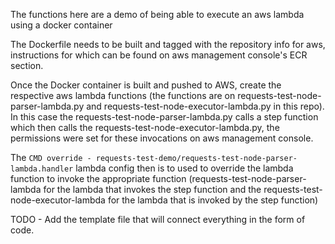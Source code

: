 The functions here are a demo of being able to execute an aws lambda using a docker container

The Dockerfile needs to be built and tagged with the repository info for aws, instructions for which can be found on aws management console's ECR section.

Once the Docker container is built and pushed to AWS, create the respective aws lambda functions (the functions are on requests-test-node-parser-lambda.py and requests-test-node-executor-lambda.py in this repo). In this case the requests-test-node-parser-lambda.py calls a step function which then calls the requests-test-node-executor-lambda.py, the permissions were set for these invocations on aws management console.

The ```CMD override - requests-test-demo/requests-test-node-parser-lambda.handler``` lambda config then is to used to override the lambda function to invoke the appropriate function (requests-test-node-parser-lambda for the lambda that invokes the step function and the requests-test-node-executor-lambda for the lambda that is invoked by the step function)

TODO - Add the template file that will connect everything in the form of code.